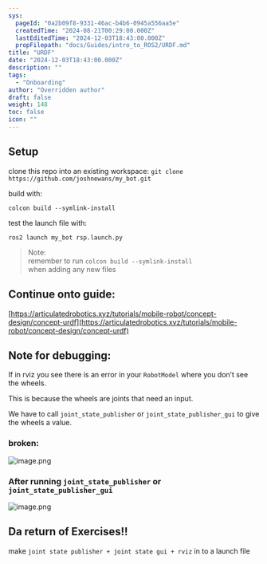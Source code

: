 ```yaml
---
sys:
  pageId: "0a2b09f8-9331-46ac-b4b6-0945a556aa5e"
  createdTime: "2024-08-21T00:29:00.000Z"
  lastEditedTime: "2024-12-03T18:43:00.000Z"
  propFilepath: "docs/Guides/intro_to_ROS2/URDF.md"
title: "URDF"
date: "2024-12-03T18:43:00.000Z"
description: ""
tags:
  - "Onboarding"
author: "Overridden author"
draft: false
weight: 148
toc: false
icon: ""
---
```


## Setup

clone this repo into an existing workspace:
`git clone https://github.com/joshnewans/my_bot.git`

build with:

`colcon build --symlink-install`

test the launch file with:

`ros2 launch my_bot rsp.launch.py`

> Note:  
> remember to run `colcon build --symlink-install`  
> when adding any new files

## Continue onto guide:

[https://articulatedrobotics.xyz/tutorials/mobile-robot/concept-design/concept-urdf](https://articulatedrobotics.xyz/tutorials/mobile-robot/concept-design/concept-urdf)

## Note for debugging:

If in rviz you see there is an error in your `RobotModel` where you don’t see the wheels.

This is because the wheels are joints that need an input. 

We have to call `joint_state_publisher` or `joint_state_publisher_gui` to give the wheels a value.

### broken:

![image.png](https://prod-files-secure.s3.us-west-2.amazonaws.com/d518164a-d88e-44d1-a4ee-3adb3bd8bce0/96a1d089-1f17-4dbf-8563-f2aef56a4d37/image.png?X-Amz-Algorithm=AWS4-HMAC-SHA256&X-Amz-Content-Sha256=UNSIGNED-PAYLOAD&X-Amz-Credential=ASIAZI2LB4666L7M7MLO%2F20250217%2Fus-west-2%2Fs3%2Faws4_request&X-Amz-Date=20250217T230723Z&X-Amz-Expires=3600&X-Amz-Security-Token=IQoJb3JpZ2luX2VjEFYaCXVzLXdlc3QtMiJIMEYCIQC1YbQPTxuopPM0bKa%2ByDPvjmpZUsa8G3d57aUm9FgGvQIhAIRK7wNg5VqluFoXsgugLWwu7XMSF%2FCdvJjop9VUypXXKv8DCH8QABoMNjM3NDIzMTgzODA1IgxTFoPO%2BiAePVZ3Hdgq3APnMW6VFWRSbYFhJw9CLXbr2xg9nmufGtokii2ESsIhrAb88bs8yKhCwspNdnk%2FSn9ODvAnwcRw8526i2lZ%2BTmlx%2FpkTxayTHH72u1aRJcVWmKjFnwBjplkqyZit9uKweJvfqhgeM92m%2FyVGNiZLZJvtxNkoAikKcQX4PZbIqDBRXQC02qFuqBqgWDqRDb4nXAHNICcvK%2FwBa3ofR57QXCJn0psEmNDQ0Cg3LZYKVPVje%2FoZgltgxdGf3UZBByTp7PlhTRsmP0sfUDcto6gysPzj8baUce%2B4fkGe0mdp3gzIqdXZBz2M6n9HfS6EUaYPLjYDe9%2Fa%2FD%2FCK0J5Y%2FcIuwWGnWte%2F0LgsijPmPOp%2FgQ6RW5Lm4M9Nw5rkauw92rrHPp%2FhqqFrtqfGXVQgV1rGYuH5A96qQ%2Bcp4KYvMuoqDY5F8EbqyPxsAvvXxS29QPUAx0%2FT7liwcxLUD2wP%2FCUoZtBy0%2FvGt%2Bnu1o%2FVqbGViw2QLhsFaCNoQf4%2FenrkFsqJlgBkE2Yrf0yegr511r8Nt3AruTwD0gO3duA%2FHcvosJ7tXDhkCole0cQ3RLDxj2n%2BT2gCC0pS%2FcsDztKspKAEqCUejnto7dGOqXuQAWkOX1y%2BVUzMXcMU71FJc%2BfjDK6s69BjqkAQtG6RlTDxmS%2Bxglzak%2FHJj03Yf68rWauK1EvnAw2TbS%2FYOsQll0%2BGjvg7zbrRvfu9ktkeZbFheiH%2BbJX%2FBAf%2BWrzaSpgjjTQyTzqA2qodCUY4GjxA73RyFUjkGGI9wycMPivxX0LNd7EezJUvdMV4SVSJhh62EaxD7tIpPxus49vIfDeAED4BBvMz1Fd4pHcmIle7Itvdnw1InCrjvTOtSNwcR4&X-Amz-Signature=81a72f2a51011f33ab4c0e1d12426bab4b66612879828f7614577e2e70ddd0dc&X-Amz-SignedHeaders=host&x-id=GetObject)

### After running `joint_state_publisher` or `joint_state_publisher_gui`

![image.png](https://prod-files-secure.s3.us-west-2.amazonaws.com/d518164a-d88e-44d1-a4ee-3adb3bd8bce0/130c99c7-1b0b-4031-9953-844fc3950ff4/image.png?X-Amz-Algorithm=AWS4-HMAC-SHA256&X-Amz-Content-Sha256=UNSIGNED-PAYLOAD&X-Amz-Credential=ASIAZI2LB4666L7M7MLO%2F20250217%2Fus-west-2%2Fs3%2Faws4_request&X-Amz-Date=20250217T230723Z&X-Amz-Expires=3600&X-Amz-Security-Token=IQoJb3JpZ2luX2VjEFYaCXVzLXdlc3QtMiJIMEYCIQC1YbQPTxuopPM0bKa%2ByDPvjmpZUsa8G3d57aUm9FgGvQIhAIRK7wNg5VqluFoXsgugLWwu7XMSF%2FCdvJjop9VUypXXKv8DCH8QABoMNjM3NDIzMTgzODA1IgxTFoPO%2BiAePVZ3Hdgq3APnMW6VFWRSbYFhJw9CLXbr2xg9nmufGtokii2ESsIhrAb88bs8yKhCwspNdnk%2FSn9ODvAnwcRw8526i2lZ%2BTmlx%2FpkTxayTHH72u1aRJcVWmKjFnwBjplkqyZit9uKweJvfqhgeM92m%2FyVGNiZLZJvtxNkoAikKcQX4PZbIqDBRXQC02qFuqBqgWDqRDb4nXAHNICcvK%2FwBa3ofR57QXCJn0psEmNDQ0Cg3LZYKVPVje%2FoZgltgxdGf3UZBByTp7PlhTRsmP0sfUDcto6gysPzj8baUce%2B4fkGe0mdp3gzIqdXZBz2M6n9HfS6EUaYPLjYDe9%2Fa%2FD%2FCK0J5Y%2FcIuwWGnWte%2F0LgsijPmPOp%2FgQ6RW5Lm4M9Nw5rkauw92rrHPp%2FhqqFrtqfGXVQgV1rGYuH5A96qQ%2Bcp4KYvMuoqDY5F8EbqyPxsAvvXxS29QPUAx0%2FT7liwcxLUD2wP%2FCUoZtBy0%2FvGt%2Bnu1o%2FVqbGViw2QLhsFaCNoQf4%2FenrkFsqJlgBkE2Yrf0yegr511r8Nt3AruTwD0gO3duA%2FHcvosJ7tXDhkCole0cQ3RLDxj2n%2BT2gCC0pS%2FcsDztKspKAEqCUejnto7dGOqXuQAWkOX1y%2BVUzMXcMU71FJc%2BfjDK6s69BjqkAQtG6RlTDxmS%2Bxglzak%2FHJj03Yf68rWauK1EvnAw2TbS%2FYOsQll0%2BGjvg7zbrRvfu9ktkeZbFheiH%2BbJX%2FBAf%2BWrzaSpgjjTQyTzqA2qodCUY4GjxA73RyFUjkGGI9wycMPivxX0LNd7EezJUvdMV4SVSJhh62EaxD7tIpPxus49vIfDeAED4BBvMz1Fd4pHcmIle7Itvdnw1InCrjvTOtSNwcR4&X-Amz-Signature=771092c1e72380039502691368632985b0c7b4bdbfb33b5dbe05b33b4febedbc&X-Amz-SignedHeaders=host&x-id=GetObject)

## Da return of Exercises!!

make `joint state publisher + joint state gui + rviz` in to a launch file
